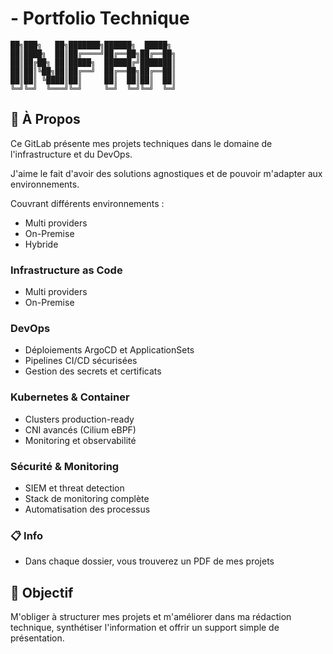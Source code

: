# - Portfolio Technique

```
██╗███╗   ██╗███████╗██████╗  █████╗ 
██║████╗  ██║██╔════╝██╔══██╗██╔══██╗
██║██╔██╗ ██║█████╗  ██████╔╝███████║
██║██║╚██╗██║██╔══╝  ██╔══██╗██╔══██║
██║██║ ╚████║██║     ██║  ██║██║  ██║
╚═╝╚═╝  ╚═══╝╚═╝     ╚═╝  ╚═╝╚═╝  ╚═╝
```
## 🎯 À Propos

Ce GitLab présente mes projets techniques dans le domaine de l'infrastructure et du DevOps.

J'aime le fait d'avoir des solutions agnostiques et de pouvoir m'adapter aux environnements.


Couvrant différents environnements :
- Multi providers
- On-Premise  
- Hybride

### Infrastructure as Code
- Multi providers 
- On-Premise

### DevOps
- Déploiements ArgoCD et ApplicationSets
- Pipelines CI/CD sécurisées
- Gestion des secrets et certificats

### Kubernetes & Container
- Clusters production-ready
- CNI avancés (Cilium eBPF)
- Monitoring et observabilité

### Sécurité & Monitoring
- SIEM et threat detection
- Stack de monitoring complète
- Automatisation des processus

### 📋 Info
- Dans chaque dossier, vous trouverez un PDF de mes projets

## 🎯 Objectif

M'obliger à structurer mes projets et m'améliorer dans ma rédaction technique, synthétiser l'information et offrir un support simple de présentation.

